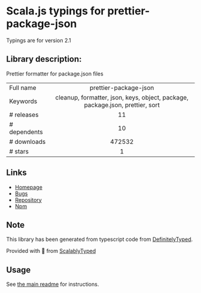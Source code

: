 
# Scala.js typings for prettier-package-json

Typings are for version 2.1

## Library description:
Prettier formatter for package.json files

|                    |                 |
| ------------------ | :-------------: |
| Full name          | prettier-package-json |
| Keywords           | cleanup, formatter, json, keys, object, package, package.json, prettier, sort |
| # releases         | 11 |
| # dependents       | 10 |
| # downloads        | 472532 |
| # stars            | 1 |

## Links
- [Homepage](https://github.com/cameronhunter/prettier-package-json#readme)
- [Bugs](https://github.com/cameronhunter/prettier-package-json/issues)
- [Repository](https://github.com/cameronhunter/prettier-package-json)
- [Npm](https://www.npmjs.com/package/prettier-package-json)
    


## Note
This library has been generated from typescript code from [DefinitelyTyped](https://definitelytyped.org).

Provided with :purple_heart: from [ScalablyTyped](https://github.com/oyvindberg/ScalablyTyped)

## Usage
See [the main readme](../../readme.md) for instructions.


